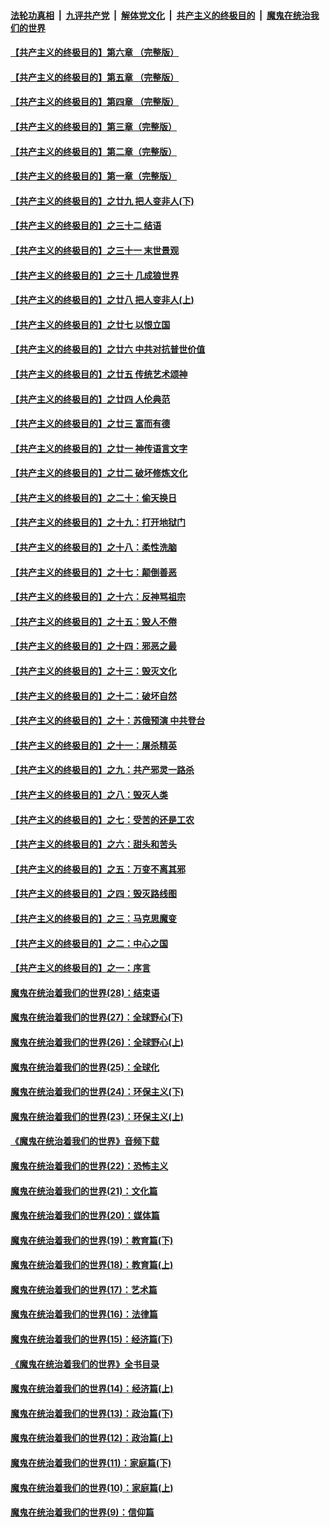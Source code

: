 ####  [法轮功真相](../../../../basic/blob/master/README.md?t=01122239) &nbsp;|&nbsp; [九评共产党](../../../../9ping.md/blob/master/README.md?t=01122239) &nbsp;|&nbsp; [解体党文化](../../../../jtdwh.md/blob/master/README.md?t=01122239)  &nbsp;|&nbsp; [共产主义的终极目的](../../../../gczydzjmd.md/blob/master/README.md?t=01122239) &nbsp;|&nbsp; [魔鬼在统治我们的世界](../../../../mgztzwmdsj.md/blob/master/README.md?t=01122239) 

#### [【共产主义的终极目的】第六章 （完整版）](../pages/nsc422/n11428913.md?t=01122239) 

#### [【共产主义的终极目的】第五章 （完整版）](../pages/nsc422/n11428912.md?t=01122239) 

#### [【共产主义的终极目的】第四章 （完整版）](../pages/nsc422/n11428907.md?t=01122239) 

#### [【共产主义的终极目的】第三章（完整版）](../pages/nsc422/n11428848.md?t=01122239) 

#### [【共产主义的终极目的】第二章（完整版）](../pages/nsc422/n11428831.md?t=01122239) 

#### [【共产主义的终极目的】第一章（完整版）](../pages/nsc422/n11417651.md?t=01122239) 

#### [【共产主义的终极目的】之廿九 把人变非人(下)](../pages/nsc422/n11344140.md?t=01122239) 

#### [【共产主义的终极目的】之三十二 结语](../pages/nsc422/n11360535.md?t=01122239) 

#### [【共产主义的终极目的】之三十一 末世景观](../pages/nsc422/n11351129.md?t=01122239) 

#### [【共产主义的终极目的】之三十 几成狼世界](../pages/nsc422/n11348280.md?t=01122239) 

#### [【共产主义的终极目的】之廿八 把人变非人(上)](../pages/nsc422/n11340492.md?t=01122239) 

#### [【共产主义的终极目的】之廿七 以恨立国](../pages/nsc422/n11336944.md?t=01122239) 

#### [【共产主义的终极目的】之廿六 中共对抗普世价值](../pages/nsc422/n11324785.md?t=01122239) 

#### [【共产主义的终极目的】之廿五 传统艺术颂神](../pages/nsc422/n11296396.md?t=01122239) 

#### [【共产主义的终极目的】之廿四 人伦典范](../pages/nsc422/n11296397.md?t=01122239) 

#### [【共产主义的终极目的】之廿三 富而有德](../pages/nsc422/n11283598.md?t=01122239) 

#### [【共产主义的终极目的】之廿一 神传语言文字](../pages/nsc422/n11263265.md?t=01122239) 

#### [【共产主义的终极目的】之廿二 破坏修炼文化](../pages/nsc422/n11245728.md?t=01122239) 

#### [【共产主义的终极目的】之二十：偷天换日](../pages/nsc422/n11238846.md?t=01122239) 

#### [【共产主义的终极目的】之十九：打开地狱门](../pages/nsc422/n11206376.md?t=01122239) 

#### [【共产主义的终极目的】之十八：柔性洗脑](../pages/nsc422/n11199994.md?t=01122239) 

#### [【共产主义的终极目的】之十七：颠倒善恶](../pages/nsc422/n11179782.md?t=01122239) 

#### [【共产主义的终极目的】之十六：反神骂祖宗](../pages/nsc422/n11166798.md?t=01122239) 

#### [【共产主义的终极目的】之十五：毁人不倦](../pages/nsc422/n11166792.md?t=01122239) 

#### [【共产主义的终极目的】之十四：邪恶之最](../pages/nsc422/n11150249.md?t=01122239) 

#### [【共产主义的终极目的】之十三：毁灭文化](../pages/nsc422/n11135227.md?t=01122239) 

#### [【共产主义的终极目的】之十二：破坏自然](../pages/nsc422/n11135214.md?t=01122239) 

#### [【共产主义的终极目的】之十：苏俄预演 中共登台](../pages/nsc422/n11118424.md?t=01122239) 

#### [【共产主义的终极目的】之十一：屠杀精英](../pages/nsc422/n11118442.md?t=01122239) 

#### [【共产主义的终极目的】之九：共产邪灵一路杀](../pages/nsc422/n11114139.md?t=01122239) 

#### [【共产主义的终极目的】之八：毁灭人类](../pages/nsc422/n11108503.md?t=01122239) 

#### [【共产主义的终极目的】之七：受苦的还是工农](../pages/nsc422/n11101809.md?t=01122239) 

#### [【共产主义的终极目的】之六：甜头和苦头](../pages/nsc422/n11096971.md?t=01122239) 

#### [【共产主义的终极目的】之五：万变不离其邪](../pages/nsc422/n11091285.md?t=01122239) 

#### [【共产主义的终极目的】之四：毁灭路线图](../pages/nsc422/n11086284.md?t=01122239) 

#### [【共产主义的终极目的】之三：马克思魔变](../pages/nsc422/n11061941.md?t=01122239) 

#### [【共产主义的终极目的】之二：中心之国](../pages/nsc422/n11047728.md?t=01122239) 

#### [【共产主义的终极目的】之一：序言](../pages/nsc422/n11086077.md?t=01122239) 

#### [魔鬼在统治着我们的世界(28)：结束语](../pages/nsc422/n10936246.md?t=01122239) 

#### [魔鬼在统治着我们的世界(27)：全球野心(下)](../pages/nsc422/n10928319.md?t=01122239) 

#### [魔鬼在统治着我们的世界(26)：全球野心(上)](../pages/nsc422/n10900318.md?t=01122239) 

#### [魔鬼在统治着我们的世界(25)：全球化](../pages/nsc422/n10788205.md?t=01122239) 

#### [魔鬼在统治着我们的世界(24)：环保主义(下)](../pages/nsc422/n10695307.md?t=01122239) 

#### [魔鬼在统治着我们的世界(23)：环保主义(上)](../pages/nsc422/n10688613.md?t=01122239) 

#### [《魔鬼在统治着我们的世界》音频下载](../pages/nsc422/n10635553.md?t=01122239) 

#### [魔鬼在统治着我们的世界(22)：恐怖主义](../pages/nsc422/n10614727.md?t=01122239) 

#### [魔鬼在统治着我们的世界(21)：文化篇](../pages/nsc422/n10597706.md?t=01122239) 

#### [魔鬼在统治着我们的世界(20)：媒体篇](../pages/nsc422/n10586579.md?t=01122239) 

#### [魔鬼在统治着我们的世界(19)：教育篇(下)](../pages/nsc422/n10564808.md?t=01122239) 

#### [魔鬼在统治着我们的世界(18)：教育篇(上)](../pages/nsc422/n10526970.md?t=01122239) 

#### [魔鬼在统治着我们的世界(17)：艺术篇](../pages/nsc422/n10499093.md?t=01122239) 

#### [魔鬼在统治着我们的世界(16)：法律篇](../pages/nsc422/n10485969.md?t=01122239) 

#### [魔鬼在统治着我们的世界(15)：经济篇(下)](../pages/nsc422/n10469975.md?t=01122239) 

#### [《魔鬼在统治着我们的世界》全书目录](../pages/nsc422/n10464261.md?t=01122239) 

#### [魔鬼在统治着我们的世界(14)：经济篇(上)](../pages/nsc422/n10457370.md?t=01122239) 

#### [魔鬼在统治着我们的世界(13)：政治篇(下)](../pages/nsc422/n10448270.md?t=01122239) 

#### [魔鬼在统治着我们的世界(12)：政治篇(上)](../pages/nsc422/n10444576.md?t=01122239) 

#### [魔鬼在统治着我们的世界(11)：家庭篇(下)](../pages/nsc422/n10440961.md?t=01122239) 

#### [魔鬼在统治着我们的世界(10)：家庭篇(上)](../pages/nsc422/n10435448.md?t=01122239) 

#### [魔鬼在统治着我们的世界(9)：信仰篇](../pages/nsc422/n10432159.md?t=01122239) 


